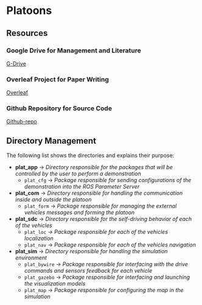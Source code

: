 # Platoons

## Resources

### Google Drive for Management and Literature

[G-Drive](https://drive.google.com/drive/folders/1yUdHC7Go0_v80fDRuy0mRORAJV-xAzHh?usp=sharing)


### Overleaf Project for Paper Writing

[Overleaf](https://www.overleaf.com/1737169256jszkkfntpjtb)

### Github Repository for Source Code

[Github-repo](https://github.com/eigenomarksamy/platoons.git)

## Directory Management

The following list shows the directories and explains their purpose:

* **plat_app**	-> *Directory responsible for the packages that will be controlled by the user to perform a demonstration*
	- `plat_cfg`	-> *Package responsible for sending configurations of the demonstration into the ROS Parameter Server*
* **plat_com**	-> *Directory responsible for handling the communication inside and outside the platoon*
	- `plat_form`	-> *Package responsible for managing the external vehicles messages and forming the platoon*
* **plat_sdc**	-> *Directory responsible for the self-driving behavior of each of the vehicles*
	- `plat_loc`	-> *Package responsible for each of the vehicles localization*
	- `plat_nav`	-> *Package responsible for each of the vehicles navigation*
* **plat_sim**	-> *Directory responsible for handling the simulation environment*
	- `plat_bywire`	-> *Package responsible for interfacing with the drive commands and sensors feedback for each vehicle*
	- `plat_gazebo`	-> *Package responsible for interfacing and launching the visualization models*
	- `plat_map`	-> *Package responsible for configuring the map in the simulation*
